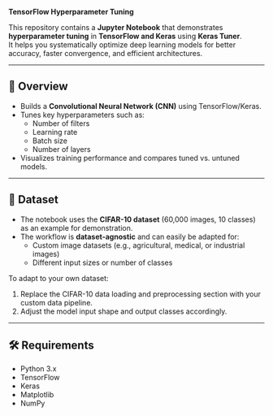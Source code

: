 **TensorFlow Hyperparameter Tuning**

This repository contains a **Jupyter Notebook** that demonstrates **hyperparameter tuning** in **TensorFlow and Keras** using **Keras Tuner**.  
It helps you systematically optimize deep learning models for better accuracy, faster convergence, and efficient architectures.

---

## 📌 Overview
- Builds a **Convolutional Neural Network (CNN)** using TensorFlow/Keras.  
- Tunes key hyperparameters such as:
  - Number of filters
  - Learning rate
  - Batch size
  - Number of layers
- Visualizes training performance and compares tuned vs. untuned models.

---

## 📂 Dataset
- The notebook uses the **CIFAR-10 dataset** (60,000 images, 10 classes) as an example for demonstration.
- The workflow is **dataset-agnostic** and can easily be adapted for:
  - Custom image datasets (e.g., agricultural, medical, or industrial images)
  - Different input sizes or number of classes

To adapt to your own dataset:
1. Replace the CIFAR-10 data loading and preprocessing section with your custom data pipeline.
2. Adjust the model input shape and output classes accordingly.

---

## 🛠 Requirements
- Python 3.x
- TensorFlow
- Keras
- Matplotlib
- NumPy
